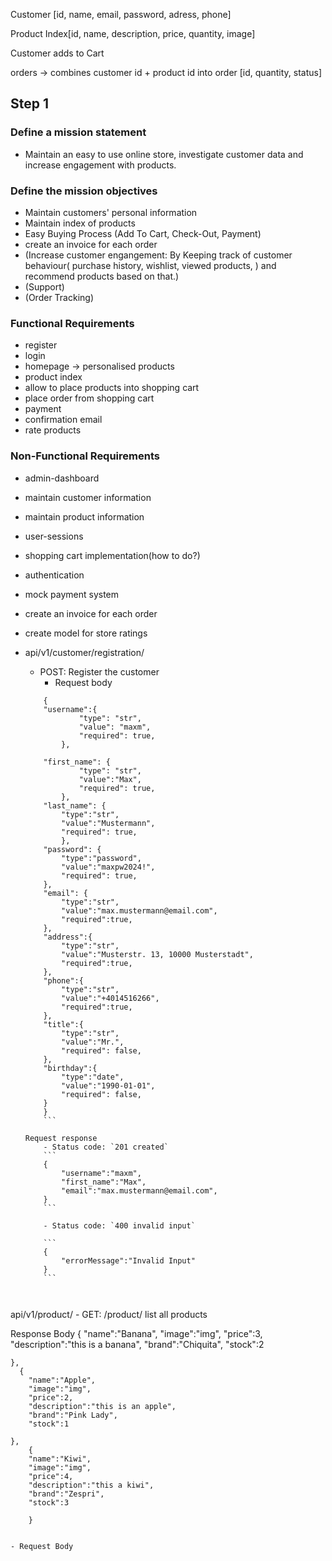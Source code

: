 Customer [id, name, email, password, adress, phone]

Product Index[id, name, description, price, quantity, image]

Customer adds to Cart

orders -> combines customer id + product id into order [id, quantity, status]



## Step 1
### Define a mission statement
- Maintain an easy to use online store, investigate customer data and increase engagement with products.

### Define the mission objectives
- Maintain customers' personal information
- Maintain index of products
- Easy Buying Process (Add To Cart, Check-Out, Payment)
- create an invoice for each order
- (Increase customer engangement:
        By Keeping track of customer behaviour(
            purchase history, 
            wishlist, 
            viewed products,
            )
        and recommend products based on that.)
- (Support)
- (Order Tracking)



### Functional Requirements
- register
- login
- homepage -> personalised products
- product index
- allow to place products into shopping cart
- place order from shopping cart
- payment
- confirmation email
- rate products


### Non-Functional Requirements
- admin-dashboard
- maintain customer information
- maintain product information
- user-sessions
- shopping cart implementation(how to do?)
- authentication
- mock payment system
- create an invoice for each order
- create model for store ratings


- api/v1/customer/registration/
    - POST: Register the customer
        - Request body

    ```
        {
        "username":{
                "type": "str",
                "value": "maxm",
                "required": true,
            },
    
        "first_name": {
                "type": "str",
                "value":"Max",
                "required": true,
            },
        "last_name": {
            "type":"str",
            "value":"Mustermann",
            "required": true,
            },
        "password": {
            "type":"password",
            "value":"maxpw2024!",
            "required": true,
        },
        "email": {
            "type":"str",
            "value":"max.mustermann@email.com",
            "required":true,
        },
        "address":{
            "type":"str",
            "value":"Musterstr. 13, 10000 Musterstadt",
            "required":true,
        },
        "phone":{
            "type":"str",
            "value":"+4014516266",
            "required":true,
        },
        "title":{
            "type":"str",
            "value":"Mr.",
            "required": false,
        },
        "birthday":{
            "type":"date",
            "value":"1990-01-01",
            "required": false,
        }
        }
        ```

    Request response
        - Status code: `201 created`
        ```
        {
            "username":"maxm",
            "first_name":"Max",
            "email":"max.mustermann@email.com",
        }
        ```

        - Status code: `400 invalid input`

        ```
        {
            "errorMessage":"Invalid Input"
        }
        ```



api/v1/product/
    - GET: /product/ list all products

Response Body
    {
        "name":"Banana",
        "image":"img",
        "price":3,
        "description":"this is a banana",
        "brand":"Chiquita",
        "stock":2
        
    },
      {
        "name":"Apple",
        "image":"img",
        "price":2,
        "description":"this is an apple",
        "brand":"Pink Lady",
        "stock":1
        
    },
        {
        "name":"Kiwi",
        "image":"img",
        "price":4,
        "description":"this a kiwi",
        "brand":"Zespri",
        "stock":3
        
        }


    - Request Body



